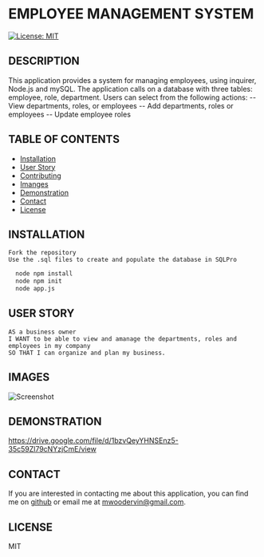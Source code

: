# EMPLOYEE MANAGEMENT SYSTEM

  [![License: MIT](https://img.shields.io/badge/License-MIT-yellow.svg)](https://opensource.org/licenses/MIT)

  ## DESCRIPTION
  This application provides a system for managing employees, using inquirer, Node.js and mySQL. The application calls on a database with three tables: employee, role, department. Users can select from the following actions:
  -- View departments, roles, or employees
  -- Add departments, roles or employees
  -- Update employee roles

  ## TABLE OF CONTENTS

  - [Installation](#installation)
  - [User Story](#userStory)
  - [Contributing](#contributing)
  - [Imanges](#images)
  - [Demonstration](#Demonstration)
  - [Contact](#contact)
  - [License](#license)

  ## INSTALLATION
    Fork the repository
    Use the .sql files to create and populate the database in SQLPro

```bash
  node npm install
  node npm init
  node app.js
```

  ## USER STORY
  ```
 AS a business owner
 I WANT to be able to view and amanage the departments, roles and employees in my company
 SO THAT I can organize and plan my business.
  ```

  ## IMAGES
  ![Screenshot](https://user-images.githubusercontent.com/65414966/93031684-c8571200-f5fa-11ea-893d-b50b06505193.png)

  ## DEMONSTRATION
  https://drive.google.com/file/d/1bzvQeyYHNSEnz5-35c59Zl79cNYzjCmE/view

  ## CONTACT
  If you are interested in contacting me about this application, you can find me on [github](https://github.com/mwoodervin) or email me at mwoodervin@gmail.com.

  ## LICENSE
  MIT

